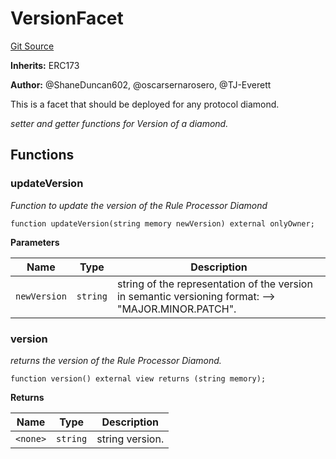 # VersionFacet
[Git Source](https://github.com/thrackle-io/tron/blob/edf3093a9fed22d64a8edbc89ae73bfbadfe2a42/src/protocol/diamond/VersionFacet.sol)

**Inherits:**
ERC173

**Author:**
@ShaneDuncan602, @oscarsernarosero, @TJ-Everett

This is a facet that should be deployed for any protocol diamond.

*setter and getter functions for Version of a diamond.*


## Functions
### updateVersion

*Function to update the version of the Rule Processor Diamond*


```solidity
function updateVersion(string memory newVersion) external onlyOwner;
```
**Parameters**

|Name|Type|Description|
|----|----|-----------|
|`newVersion`|`string`|string of the representation of the version in semantic versioning format: --> "MAJOR.MINOR.PATCH".|


### version

*returns the version of the Rule Processor Diamond.*


```solidity
function version() external view returns (string memory);
```
**Returns**

|Name|Type|Description|
|----|----|-----------|
|`<none>`|`string`|string version.|


